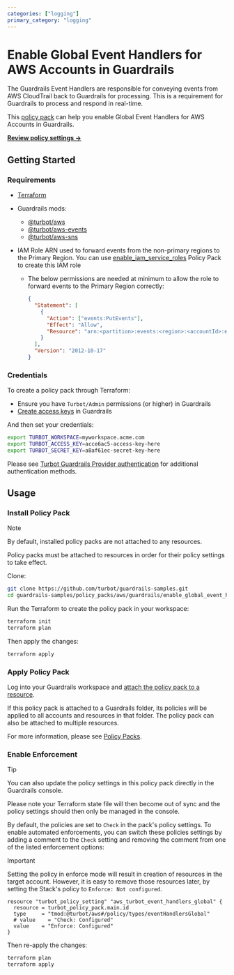 ```yaml
---
categories: ["logging"]
primary_category: "logging"
---
```


# Enable Global Event Handlers for AWS Accounts in Guardrails

The Guardrails Event Handlers are responsible for conveying events from AWS CloudTrail back to Guardrails for processing. This is a requirement for Guardrails to process and respond in real-time.

This [policy pack](https://turbot.com/guardrails/docs/concepts/policy-packs) can help you enable Global Event Handlers for AWS Accounts in Guardrails.

**[Review policy settings →](https://hub.guardrails.turbot.com/policy-packs/aws_guardrails_enable_global_event_handlers/settings)**

## Getting Started

### Requirements

- [Terraform](https://developer.hashicorp.com/terraform/install)
- Guardrails mods:
  - [@turbot/aws](https://hub.guardrails.turbot.com/mods/aws/mods/aws)
  - [@turbot/aws-events](https://hub.guardrails.turbot.com/mods/aws/mods/aws-events)
  - [@turbot/aws-sns](https://hub.guardrails.turbot.com/mods/aws/mods/aws-sns)
- IAM Role ARN used to forward events from the non-primary regions to the Primary Region. You can use [enable_iam_service_roles](../enable_iam_service_roles/) Policy Pack to create this IAM role

  - The below permissions are needed at minimum to allow the role to forward events to the Primary Region correctly:

    ```json
    {
      "Statement": [
        {
          "Action": ["events:PutEvents"],
          "Effect": "Allow",
          "Resource": "arn:<partition>:events:<region>:<accountId>:event-bus/default"
        }
      ],
      "Version": "2012-10-17"
    }
    ```

### Credentials

To create a policy pack through Terraform:

- Ensure you have `Turbot/Admin` permissions (or higher) in Guardrails
- [Create access keys](https://turbot.com/guardrails/docs/guides/iam/access-keys#generate-a-new-guardrails-api-access-key) in Guardrails

And then set your credentials:

```sh
export TURBOT_WORKSPACE=myworkspace.acme.com
export TURBOT_ACCESS_KEY=acce6ac5-access-key-here
export TURBOT_SECRET_KEY=a8af61ec-secret-key-here
```

Please see [Turbot Guardrails Provider authentication](https://registry.terraform.io/providers/turbot/turbot/latest/docs#authentication) for additional authentication methods.

## Usage

### Install Policy Pack

> [!NOTE]
> By default, installed policy packs are not attached to any resources.
>
> Policy packs must be attached to resources in order for their policy settings to take effect.

Clone:

```sh
git clone https://github.com/turbot/guardrails-samples.git
cd guardrails-samples/policy_packs/aws/guardrails/enable_global_event_handlers
```

Run the Terraform to create the policy pack in your workspace:

```sh
terraform init
terraform plan
```

Then apply the changes:

```sh
terraform apply
```

### Apply Policy Pack

Log into your Guardrails workspace and [attach the policy pack to a resource](https://turbot.com/guardrails/docs/guides/policy-packs#attach-a-policy-pack-to-a-resource).

If this policy pack is attached to a Guardrails folder, its policies will be applied to all accounts and resources in that folder. The policy pack can also be attached to multiple resources.

For more information, please see [Policy Packs](https://turbot.com/guardrails/docs/concepts/policy-packs).

### Enable Enforcement

> [!TIP]
> You can also update the policy settings in this policy pack directly in the Guardrails console.
>
> Please note your Terraform state file will then become out of sync and the policy settings should then only be managed in the console.

By default, the policies are set to `Check` in the pack's policy settings. To enable automated enforcements, you can switch these policies settings by adding a comment to the `Check` setting and removing the comment from one of the listed enforcement options:

> [!IMPORTANT]
> Setting the policy in enforce mode will result in creation of resources in the target account. However, it is easy to remove those resources later, by setting the Stack's policy to `Enforce: Not configured`.

```hcl
resource "turbot_policy_setting" "aws_turbot_event_handlers_global" {
  resource = turbot_policy_pack.main.id
  type     = "tmod:@turbot/aws#/policy/types/eventHandlersGlobal"
  # value    = "Check: Configured"
  value    = "Enforce: Configured"
}
```

Then re-apply the changes:

```sh
terraform plan
terraform apply
```

